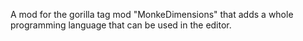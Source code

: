 A mod for the gorilla tag mod "MonkeDimensions" that adds a whole programming language that can be used in the editor.
